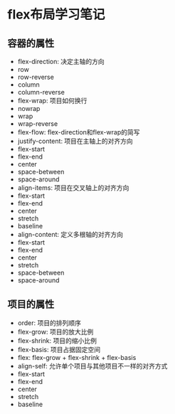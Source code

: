 # flex布局学习笔记

## 容器的属性
+ flex-direction: 决定主轴的方向
 + row
 + row-reverse
 + column
 + column-reverse
+ flex-wrap: 项目如何换行
 + nowrap
 + wrap
 + wrap-reverse
+ flex-flow: flex-direction和flex-wrap的简写
+ justify-content: 项目在主轴上的对齐方向
 + flex-start
 + flex-end
 + center
 + space-between
 + space-around
+ align-items: 项目在交叉轴上的对齐方向
 + flex-start
 + flex-end
 + center
 + stretch
 + baseline
+ align-content: 定义多根轴的对齐方向
 + flex-start
 + flex-end
 + center
 + stretch
 + space-between
 + space-around

## 项目的属性
+ order: 项目的排列顺序
+ flex-grow: 项目的放大比例
+ flex-shrink: 项目的缩小比例
+ flex-basis: 项目占据固定空间
+ flex: flex-grow + flex-shrink + flex-basis
+ align-self: 允许单个项目与其他项目不一样的对齐方式
 + flex-start
 + flex-end
 + center
 + stretch
 + baseline
